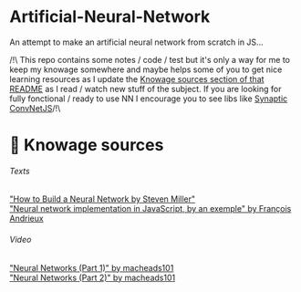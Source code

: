 # Artificial-Neural-Network
An attempt to make an artificial neural network from scratch in JS...

/!\ This repo contains some notes / code / test but it's only a way for me to keep my knowage somewhere and maybe helps some of you to get nice learning resources as I update the [Knowage sources section of that README](#anchors-in-markdown) as I read / watch new stuff of the subject. If you are looking for fully fonctional / ready to use NN I encourage you to see libs like [Synaptic](http://caza.la/synaptic/#/) [ConvNetJS](https://github.com/karpathy/convnetjs)/!\

# :book: Knowage sources
###### Texts
["How to Build a Neural Network by Steven Miller"](https://stevenmiller888.github.io/mind-how-to-build-a-neural-network/)  
["Neural network implementation in JavaScript, by an exemple" by François Andrieux](https://franpapers.com/en/2017-neural-network-implementation-in-javascript-by-an-example/)  
###### Video
["Neural Networks (Part 1)" by macheads101](https://www.youtube.com/watch?v=P02xWy63Q6U)  
["Neural Networks (Part 2)" by macheads101](https://www.youtube.com/watch?v=uHpKdZLutu0)

